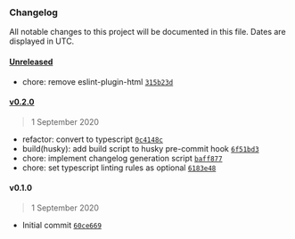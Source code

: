 ### Changelog

All notable changes to this project will be documented in this file. Dates are displayed in UTC.

#### [Unreleased](https://github.com/henriquehbr/eslint-config-hbr/compare/v0.2.0...HEAD)

- chore: remove eslint-plugin-html [`315b23d`](https://github.com/henriquehbr/eslint-config-hbr/commit/315b23df1250b11c81caef73e0989ae190b0161a)

#### [v0.2.0](https://github.com/henriquehbr/eslint-config-hbr/compare/v0.1.0...v0.2.0)

> 1 September 2020

- refactor: convert to typescript [`0c4148c`](https://github.com/henriquehbr/eslint-config-hbr/commit/0c4148cbc14e6613199870fa92a2d63febeadad5)
- build(husky): add build script to husky pre-commit hook [`6f51bd3`](https://github.com/henriquehbr/eslint-config-hbr/commit/6f51bd3083f6d5cd1bd72546550276e39ee9fcaf)
- chore: implement changelog generation script [`baff877`](https://github.com/henriquehbr/eslint-config-hbr/commit/baff877c582a17f314afdefc404c9fefb957d53e)
- chore: set typescript linting rules as optional [`6183e48`](https://github.com/henriquehbr/eslint-config-hbr/commit/6183e48919b102f3966c830176381c3d6220997b)

#### v0.1.0

> 1 September 2020

- Initial commit [`60ce669`](https://github.com/henriquehbr/eslint-config-hbr/commit/60ce669d0755441daf2af850926902ac45d87322)
